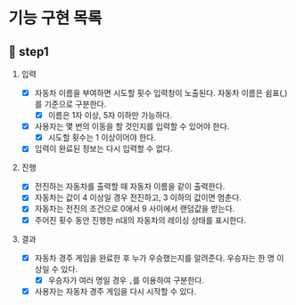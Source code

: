 # 기능 구현 목록

## 🎯 step1

1. 입력

   - [x] 자동차 이름을 부여하면 시도할 횟수 입력창이 노출된다. 자동차 이름은 쉼표(,)를 기준으로 구분한다.
     - [x] 이름은 1자 이상, 5자 이하만 가능하다.
   - [x] 사용자는 몇 번의 이동을 할 것인지를 입력할 수 있어야 한다.
     - [x] 시도할 횟수는 1 이상이어야 한다.
   - [x] 입력이 완료된 정보는 다시 입력할 수 없다.

2. 진행

   - [x] 전진하는 자동차를 출력할 때 자동차 이름을 같이 출력한다.
   - [x] 자동차는 값이 4 이상일 경우 전진하고, 3 이하의 값이면 멈춘다.
   - [x] 자동차는 전진의 조건으로 0에서 9 사이에서 랜덤값을 받는다.
   - [x] 주어진 횟수 동안 진행한 n대의 자동차의 레이싱 상태를 표시한다.

3. 결과

   - [x] 자동차 경주 게임을 완료한 후 누가 우승했는지를 알려준다. 우승자는 한 명 이상일 수 있다.
     - [x] 우승자가 여러 명일 경우 `,`를 이용하여 구분한다.
   - [x] 사용자는 자동차 경주 게임을 다시 시작할 수 있다.
